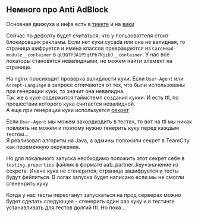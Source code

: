 ## Немного про Anti AdBlock

Основная движуха и инфа есть в [тикете](https://st.yandex-team.ru/VERTISADMIN-21943)
и на [вики](https://wiki.yandex-team.ru/antiadb/invertedcookieschema/)

Сейчас по дефолту будет считаться, что у пользоваттеля стоит блокировщик рекламы. Если нет куки cycada или она не
валидная, то страница шифруется и имена классов превращаются из
`CardHead-module__container` в `qU3QTf3A1P5qtPb7NjibJ__container`. У нас все локаторы становятся невалидными, не можем
найти элемент на странице.

На nginx просиходит проверка валидности куки. Если `User-Agent` или `Accept-Language`
в запросе отличаются от тех, что были использованы при генерации куки, то значит она невалидна.  
Так же в куке содержится таймстемп создания кукки. И есть ttl, по прошествии которого кука считается невалидной.  
А еще при генерации куки используется [секрет](https://yav.yandex-team.ru/edit/secret/sec-01dp0t66zeygf580c2j76qjjsd)

Если `User-Agent` мы можем захордкодить в тестах, то вот на ttl мы никак повлиять не можем и поэтому нужно генерить куку
перед каждым тестом...  
Я реализовал алгоритм на Java, а админы положили секрет в TeamCity как переменную окружения.

Но для локального запуска необходимо положить этот секрет себе в `testing.properties` файлик в формате
aab_partner_key=значение из секрета. Иначе кука не сгенерится, страница зашифруется и тесты будут фейлиться. В логах
запуска будет написано если мы не смогли сгененрить куку

Когда у нас тесты перестанут запускаться на прод серверах можно будет сделать следующее - сгенерить один раз куку и в
тестинге устанавливать для тестов долгий ttl. Но пока... 
